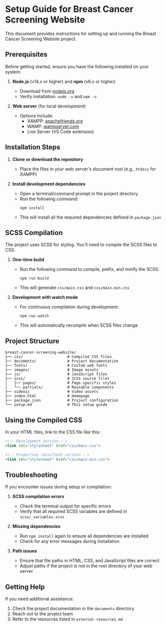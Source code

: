 # Setup Guide for Breast Cancer Screening Website

This document provides instructions for setting up and running the Breast Cancer Screening Website project.

## Prerequisites

Before getting started, ensure you have the following installed on your system:

1. **Node.js** (v14.x or higher) and **npm** (v6.x or higher)
   - Download from [nodejs.org](https://nodejs.org/)
   - Verify installation: `node -v` and `npm -v`

2. **Web server** (for local development)
   - Options include:
     - XAMPP: [apachefriends.org](https://www.apachefriends.org/)
     - WAMP: [wampserver.com](https://www.wampserver.com/)
     - Live Server (VS Code extension)

## Installation Steps

1. **Clone or download the repository**
   - Place the files in your web server's document root (e.g., `htdocs` for XAMPP)

2. **Install development dependencies**
   - Open a terminal/command prompt in the project directory
   - Run the following command:
     ```
     npm install
     ```
   - This will install all the required dependencies defined in `package.json`

## SCSS Compilation

The project uses SCSS for styling. You'll need to compile the SCSS files to CSS:

1. **One-time build**
   - Run the following command to compile, prefix, and minify the SCSS:
     ```
     npm run build
     ```
   - This will generate `css/main.css` and `css/main.min.css`

2. **Development with watch mode**
   - For continuous compilation during development:
     ```
     npm run watch
     ```
   - This will automatically recompile when SCSS files change

## Project Structure

```
breast-cancer-screening-website/
├── css/                    # Compiled CSS files
├── documents/              # Project documentation
├── fonts/                  # Custom web fonts
├── images/                 # Image assets
├── js/                     # JavaScript files
├── scss/                   # SCSS source files
│   ├── pages/              # Page-specific styles
│   └── partials/           # Reusable components
├── videos/                 # Video assets
├── index.html              # Homepage
├── package.json            # Project configuration
└── setup.md                # This setup guide
```

## Using the Compiled CSS

In your HTML files, link to the CSS file like this:

```html
<!-- Development version -->
<link rel="stylesheet" href="css/main.css">

<!-- Production (minified) version -->
<link rel="stylesheet" href="css/main.min.css">
```

## Troubleshooting

If you encounter issues during setup or compilation:

1. **SCSS compilation errors**
   - Check the terminal output for specific errors
   - Verify that all required SCSS variables are defined in `scss/_variables.scss`

2. **Missing dependencies**
   - Run `npm install` again to ensure all dependencies are installed
   - Check for any error messages during installation

3. **Path issues**
   - Ensure that file paths in HTML, CSS, and JavaScript files are correct
   - Adjust paths if the project is not in the root directory of your web server

## Getting Help

If you need additional assistance:
1. Check the project documentation in the `documents` directory
2. Reach out to the project team
3. Refer to the resources listed in `external-resources.md` 